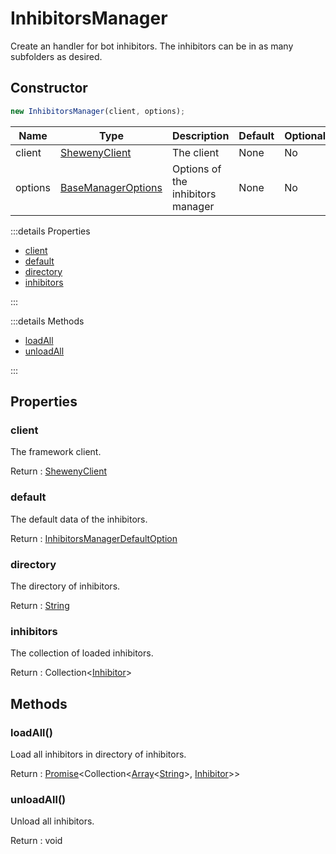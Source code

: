 # InhibitorsManager

Create an handler for bot inhibitors. The inhibitors can be in as many subfolders as desired.

## Constructor

```js
new InhibitorsManager(client, options);
```

| Name    | Type                                                                  | Description                       | Default | Optional |
| ------- | --------------------------------------------------------------------- | --------------------------------- | ------- | -------- |
| client  | [ShewenyClient](../client/ShewenyClient.md)                           | The client                        | None    | No       |
| options | [BaseManagerOptions](../typedef/ManagerOptions.md#basemanageroptions) | Options of the inhibitors manager | None    | No       |

:::details Properties

- [client](#client)
- [default](#default)
- [directory](#directory)
- [inhibitors](#inhibitors)

:::

:::details Methods

- [loadAll](#loadall)
- [unloadAll](#unloadall)

:::

## Properties

### client

The framework client.

Return : [ShewenyClient](../client/ShewenyClient.md)

### default

The default data of the inhibitors.

Return : [InhibitorsManagerDefaultOption](../typedef/ManagersDefaultOptions.md#inhibitorsmanagerdefaultoptions)

### directory

The directory of inhibitors.

Return : [String](https://developer.mozilla.org/en-US/docs/Web/JavaScript/Reference/Global_Objects/String)

### inhibitors

The collection of loaded inhibitors.

Return : Collection<[Inhibitor](../structures/Inhibitor.md)>

## Methods

### loadAll()

Load all inhibitors in directory of inhibitors.

Return : [Promise](https://developer.mozilla.org/docs/Web/JavaScript/Reference/Global_Objects/Promise)\<Collection\<[Array](https://developer.mozilla.org/docs/Web/JavaScript/Reference/Global_Objects/Array)\<[String](https://developer.mozilla.org/docs/Web/JavaScript/Reference/Global_Objects/String)>, [Inhibitor](../structures/Inhibitor.md)>>

### unloadAll()

Unload all inhibitors.

Return : void
